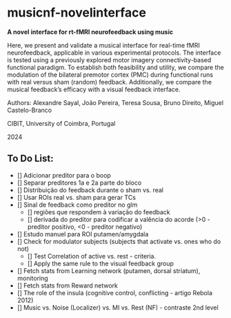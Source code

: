 # musicnf-novelinterface
 
**A novel interface for rt-fMRI neurofeedback using music**

Here, we present and validate a musical interface for real-time fMRI neurofeedback, applicable in various experimental protocols. The interface is tested using a previously explored motor imagery connectivity-based functional paradigm. To establish both feasibility and utility, we compare the modulation of the bilateral premotor cortex (PMC) during functional runs with real versus sham (random) feedback. Additionally, we compare the musical feedback’s efficacy with a visual feedback interface.

Authors: Alexandre Sayal, João Pereira, Teresa Sousa, Bruno Direito, Miguel Castelo-Branco

CIBIT, University of Coimbra, Portugal

2024

## To Do List:
- [] Adicionar preditor para o boop
- [] Separar preditores 1a e 2a parte do bloco
- [] Distribuição do feedback durante o sham vs. real
- [] Usar ROIs real vs. sham para gerar TCs
- [] Sinal de feedback como preditor no glm
  - [] regiões que respondem à variação do feedback
  - [] derivada do preditor para codificar a valência do acorde (>0 - preditor positivo, <0 - preditor negativo)
- [] Estudo manuel para ROI putamen/amygdala
- [] Check for modulator subjects (subjects that activate vs. ones who do not)
  - [] Test Correlation of active vs. rest - criteria.
  - [] Apply the same rule to the visual feedback group
- [] Fetch stats from Learning network (putamen, dorsal striatum), monitoring
- [] Fetch stats from Reward network
- [] The role of the insula (cognitive control, conflicting - artigo Rebola 2012)
- [] Music vs. Noise (Localizer) vs. MI vs. Rest (NF) - contraste 2nd level